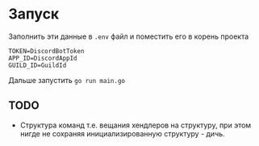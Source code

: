 # Запуск

Заполнить эти данные в `.env` файл и поместить его в корень проекта

```dotenv
TOKEN=DiscordBotToken
APP_ID=DiscordAppId
GUILD_ID=GuildId
```

Дальше запустить `go run main.go`



## TODO

- Структура команд т.е. вещания хендлеров на структуру, при этом нигде не сохраняя инициализированную структуру - дичь. 
